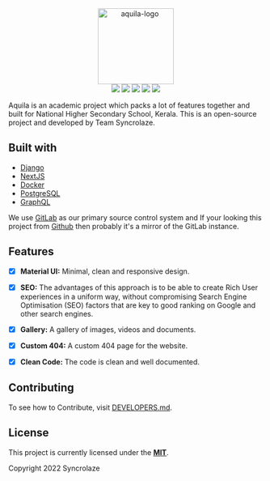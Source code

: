 <div align="center">
  <a href="https://gitlab.com/syncrolaze/aquila" target="_blank"><img src="https://dev-to-uploads.s3.amazonaws.com/uploads/articles/pdrwbeh8ct1fzk665ns7.png" height="150" alt="aquila-logo" /></a>
</div>

<div align="center">
  <a href="#"><img src="https://badgen.net/badge/icon/gitlab?icon=gitlab&label"></a>
  <a href="#"><img src="https://img.shields.io/badge/Maintained%3F-yes-green.svg"></a>
  <a href="#"><img src="https://img.shields.io/badge/License-MIT-blue.svg"></a>
  <a href="#"><img src="https://img.shields.io/badge/code%20style-goodparts-brightgreen.svg?style=flat"></a>
  <a href="#"><img src="https://img.shields.io/badge/PRs-welcome-brightgreen.svg"></a>
</div> 

Aquila is an academic project which packs a lot of features together and built for National Higher Secondary School, Kerala. This is an open-source project and developed by Team Syncrolaze.

## Built with

- [Django](https://www.djangoproject.com/)
- [NextJS](https://nextjs.org/)
- [Docker](https://www.docker.com/)
- [PostgreSQL](https://www.postgresql.org/)
- [GraphQL](https://graphql.org/)

We use [GitLab](https://gitlab.com/syncrolaze/aquila) as our primary source control system and If your looking this project from [Github](https://github.com/syncrolaze/aquila) then probably it's a mirror of the GitLab instance.

## Features

- [x] **Material UI:** Minimal, clean and responsive design.

- [x] **SEO:** The advantages of this approach is to be able to create Rich User experiences in a uniform way, without compromising Search Engine Optimisation (SEO) factors that are key to good ranking on Google and other search engines.

- [x] **Gallery:** A gallery of images, videos and documents.

- [x] **Custom 404:** A custom 404 page for the website.

- [x] **Clean Code:** The code is clean and well documented.

## Contributing

To see how to Contribute, visit [DEVELOPERS.md](DEVELOPERS.md).

## License

This project is currently licensed under the **[MIT](LICENSE)**.  

Copyright 2022 Syncrolaze